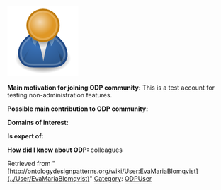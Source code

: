 [![Image:ODPUser.png](../images/a/a6/ODPUser.png)](../Image/ODPUser.png "Image:ODPUser.png")




  





__Main motivation for joining ODP community:__ This is a test account for testing non-administration features.


__Possible main contribution to ODP community:__


__Domains of interest:__


  



__Is expert of:__


  

__How did I know about ODP:__ colleagues






Retrieved from "[http://ontologydesignpatterns.org/wiki/User:EvaMariaBlomqvist](../User/EvaMariaBlomqvist)"
 [Category](http://ontologydesignpatterns.org/wiki/Special:Categories "Special:Categories"): [ODPUser](../Category/ODPUser "Category:ODPUser")